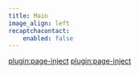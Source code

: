 ```yaml
---
title: Main
image_align: left
recaptchacontact:
    enabled: false
---
```


[plugin:page-inject](/to/page)
[plugin:page-inject](/route/to/page)